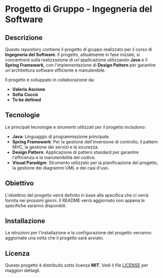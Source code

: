 # Progetto di Gruppo - Ingegneria del Software

## Descrizione

Questo repository contiene il progetto di gruppo realizzato per il corso di **Ingegneria del Software**. Il progetto, attualmente in fase iniziale, si concentrerà sulla realizzazione di un'applicazione utilizzando **Java** e il **Spring Framework**, con l'implementazione di **Design Pattern** per garantire un'architettura software efficiente e manutenibile.

Il progetto è sviluppato in collaborazione da:

- **Valerio Ascione**
- **Sofia Cuccù**
- **To be defined**

## Tecnologie

Le principali tecnologie e strumenti utilizzati per il progetto includono:

- **Java**: Linguaggio di programmazione principale.
- **Spring Framework**: Per la gestione dell'inversione di controllo, il pattern MVC, la gestione dei servizi e la sicurezza.
- **Design Pattern**: Applicazione di pattern standard per garantire l'efficienza e la manutenibilità del codice.
- **Visual Paradigm**: Strumento utilizzato per la pianificazione del progetto, la gestione dei diagrammi UML e dei casi d'uso.

## Obiettivo

L'obiettivo del progetto verrà definito in base alla specifica che ci verrà fornita nei prossimi giorni. Il README verrà aggiornato non appena le specifiche saranno disponibili.

## Installazione

Le istruzioni per l'installazione e la configurazione del progetto verranno aggiornate una volta che il progetto sarà avviato.

## Licenza

Questo progetto è distribuito sotto licenza **MIT**. Vedi il file [LICENSE](./LICENSE) per maggiori dettagli.
